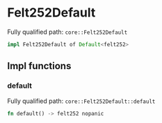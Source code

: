 # Felt252Default

Fully qualified path: `core::Felt252Default`

```rust
impl Felt252Default of Default<felt252>
```

## Impl functions

### default

Fully qualified path: `core::Felt252Default::default`

```rust
fn default() -> felt252 nopanic
```


